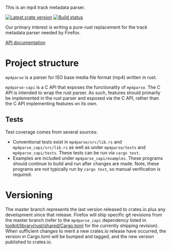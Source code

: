 This is an mp4 track metadata parser.

[![Latest crate version](https://img.shields.io/crates/v/mp4parse.svg)](https://crates.io/crates/mp4parse)
[![Build status](https://github.com/mozilla/mp4parse-rust/actions/workflows/build.yml/badge.svg)](https://github.com/mozilla/mp4parse-rust/actions)

Our primary interest is writing a pure-rust replacement for the
track metadata parser needed by Firefox.

[API documentation](https://docs.rs/mp4parse/)

# Project structure

`mp4parse` is a parser for ISO base media file format (mp4) written in rust.

`mp4parse-capi` is a C API that exposes the functionality of `mp4parse`. The C
API is intended to wrap the rust parser. As such, features should primarily
be implemented in the rust parser and exposed via the C API, rather than the C
API implementing features on its own.

## Tests

Test coverage comes from several sources:
- Conventional tests exist in `mp4parse/src/lib.rs` and
`mp4parse_capi/src/lib.rs` as well as under `mp4parse/tests` and
`mp4parse_capi/tests`. These tests can be run via `cargo test`.
- Examples are included under `mp4parse_capi/examples`. These programs should
continue to build and run after changes are made. Note, these programs are not
typically run by `cargo test`, so manual verification is required.

# Versioning

The master branch represents the last version released to crates.io plus any
development since that release.  Firefox will ship specific git revisions from
the master branch (refer to the `mp4parse_capi` dependency listed in
[toolkit/library/rust/shared/Cargo.toml](https://searchfox.org/mozilla-central/source/toolkit/library/rust/shared/Cargo.toml#15)
for the currently shipping revision).  When sufficient changes to merit a new
crates.io release have occurred, the version in Cargo.toml will be bumped and
tagged, and the new version published to crates.io.
